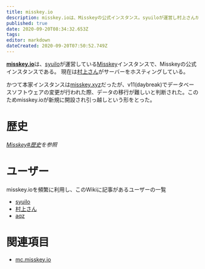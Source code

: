 ```yaml
---
title: misskey.io
description: misskey.ioは、Misskeyの公式インスタンス。syuiloが運営し村上さんがサーバー資源を提供する。
published: true
date: 2020-09-20T08:34:32.653Z
tags: 
editor: markdown
dateCreated: 2020-09-20T07:50:52.749Z
---
```


[**misskey.io**](https://misskey.io)は、[syuilo](/persons/syuilo)が運営している[Misskey](/misskey)インスタンスで、Misskeyの公式インスタンスである。
現在は[村上さん](/persons/aureoleark)がサーバーをホスティングしている。

かつて本家インスタンスは[misskey.xyz](/instances/misskey_xyz)だったが、v11(daybreak)でデータベースソフトウェアの変更が行われた際、データの移行が難しいと判断された。このためmisskey.ioが新規に開設され引っ越しという形をとった。

# 歴史
*[Misskey#歴史](/software/misskey)を参照*

# ユーザー
misskey.ioを頻繁に利用し、このWikiに記事があるユーザーの一覧

- [syuilo](/persons/syuilo)
- [村上さん](/persons/aureoleark)
- [aqz](/persons/aqz)

# 関連項目
* [mc.misskey.io](/mc_misskey_io)